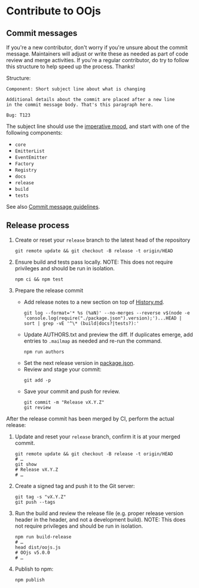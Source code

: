 # Contribute to OOjs

## Commit messages

If you're a new contributor, don't worry if you're unsure about
the commit message. Maintainers will adjust or write these as needed
as part of code review and merge activities. If you're a regular
contributor, do try to follow this structure to help speed up the
process. Thanks!

Structure:

```
Component: Short subject line about what is changing

Additional details about the commit are placed after a new line
in the commit message body. That's this paragraph here.

Bug: T123
```

The subject line should use the [imperative mood](https://en.wikipedia.org/wiki/Imperative_mood),
and start with one of the following components:

* `core`
* `EmitterList`
* `EventEmitter`
* `Factory`
* `Registry`
* `docs`
* `release`
* `build`
* `tests`

See also [Commit message guidelines](https://www.mediawiki.org/wiki/Gerrit/Commit_message_guidelines).

## Release process

1. Create or reset your `release` branch to the latest head of the repository
   ```
   git remote update && git checkout -B release -t origin/HEAD
   ```

2. Ensure build and tests pass locally.
   NOTE: This does not require privileges and should be run in isolation.
   ```
   npm ci && npm test
   ```

3. Prepare the release commit
   - Add release notes to a new section on top of [History.md](./History.md).
     ```
     git log --format='* %s (%aN)' --no-merges --reverse v$(node -e 'console.log(require("./package.json").version);')...HEAD | sort | grep -vE '^\* (build|docs?|tests?):'
     ```
   - Update AUTHORS.txt and preview the diff.
     If duplicates emerge, add entries to `.mailmap` as needed and re-run the command.
     ```
     npm run authors
     ```
   - Set the next release version in [package.json](./package.json).
   - Review and stage your commit:
     ```
     git add -p
     ```
   - Save your commit and push for review.
     ```
     git commit -m "Release vX.Y.Z"
     git review
     ```

After the release commit has been merged by CI, perform the actual release:

1. Update and reset your `release` branch, confirm it is at your merged commit.
   ```
   git remote update && git checkout -B release -t origin/HEAD
   # …
   git show
   # Release vX.Y.Z
   # …
   ```

3. Create a signed tag and push it to the Git server:
   ```
   git tag -s "vX.Y.Z"
   git push --tags
   ```

4. Run the build and review the release file (e.g. proper release version header
   in the header, and not a development build).
   NOTE: This does not require privileges and should be run in isolation.
   ```
   npm run build-release
   # …
   head dist/oojs.js
   # OOjs v5.0.0
   # …
   ```

5. Publish to npm:
   ```
   npm publish
   ```
